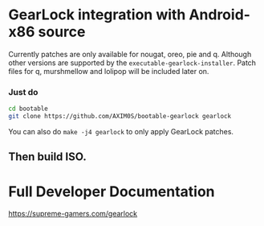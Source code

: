 # GearLock integration with Android-x86 source

Currently patches are only available for nougat, oreo, pie and q.
Although other versions are supported by the `executable-gearlock-installer`.
Patch files for q, murshmellow and lolipop will be included later on.

### Just do

```bash
cd bootable
git clone https://github.com/AXIM0S/bootable-gearlock gearlock
```

You can also do `make -j4 gearlock` to only apply GearLock patches.

## Then build ISO.

# Full Developer Documentation

https://supreme-gamers.com/gearlock
